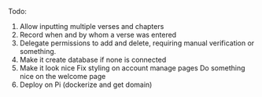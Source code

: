 Todo:
1. Allow inputting multiple verses and chapters
2. Record when and by whom a verse was entered
3. Delegate permissions to add and delete, requiring manual verification or something.
4. Make it create database if none is connected
5. Make it look nice
    Fix styling on account manage pages
    Do something nice on the welcome page
6. Deploy on Pi (dockerize and get domain)
